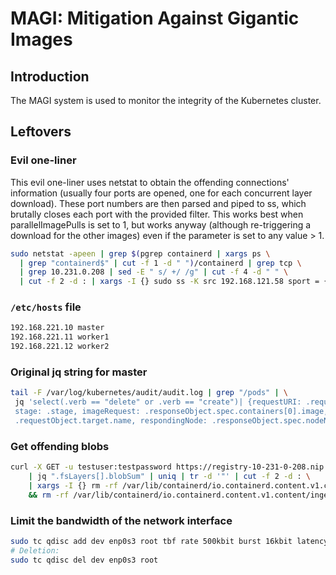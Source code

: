 # MAGI: Mitigation Against Gigantic Images 

## Introduction

The MAGI system is used to monitor the integrity of the Kubernetes cluster.


## Leftovers

### Evil one-liner

This evil one-liner uses netstat to obtain the offending connections' information (usually four ports are opened, one for each concurrent layer download). These port numbers are then parsed and piped to ss, which brutally closes each port with the provided filter. This works best when parallelImagePulls is set to 1, but works anyway (although re-triggering a download for the other images) even if the parameter is set to any value > 1.

```bash
sudo netstat -apeen | grep $(pgrep containerd | xargs ps \
  | grep "containerd$" | cut -f 1 -d " ")/containerd | grep tcp \
  | grep 10.231.0.208 | sed -E " s/ +/ /g" | cut -f 4 -d " " \
  | cut -f 2 -d : | xargs -I {} sudo ss -K src 192.168.121.58 sport = {}
```

### `/etc/hosts` file

```bash
192.168.221.10 master
192.168.221.11 worker1
192.168.221.12 worker2
```

### Original jq string for master

```bash
tail -F /var/log/kubernetes/audit/audit.log | grep "/pods" | \
 jq 'select(.verb == "delete" or .verb == "create")| {requestURI: .requestURI, verb: .verb, 
 stage: .stage, imageRequest: .responseObject.spec.containers[0].image, targetNode: 
 .requestObject.target.name, respondingNode: .responseObject.spec.nodeName}'
```

### Get offending blobs

```bash
curl -X GET -u testuser:testpassword https://registry-10-231-0-208.nip.io/v2/mfranzil/5gb/manifests/1 2>/dev/null \
    | jq ".fsLayers[].blobSum" | uniq | tr -d '"' | cut -f 2 -d : \
    | xargs -I {} rm -rf /var/lib/containerd/io.containerd.content.v1.content/blobs/sha256/{} \
    && rm -rf /var/lib/containerd/io.containerd.content.v1.content/ingest/*
```

### Limit the bandwidth of the network interface

```bash
sudo tc qdisc add dev enp0s3 root tbf rate 500kbit burst 16kbit latency 50ms
# Deletion:
sudo tc qdisc del dev enp0s3 root
```
